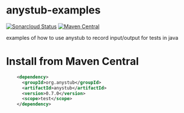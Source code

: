 # anystub-examples

[![Sonarcloud Status](https://sonarcloud.io/api/project_badges/measure?project=org.anystub:anystub&metric=alert_status)](https://sonarcloud.io/dashboard?id=org.anystub:anystub) 
[![Maven Central](https://maven-badges.herokuapp.com/maven-central/org.anystub/anystub/badge.svg)](https://maven-badges.herokuapp.com/maven-central/org.anystub/anystub)

examples of how to use anystub to record input/output for tests in java

Install from Maven Central 
===

``` xml
    <dependency>
      <groupId>org.anystub</groupId>
      <artifactId>anystub</artifactId>
      <version>0.7.0</version>
      <scope>test</scope>
    </dependency>
```


